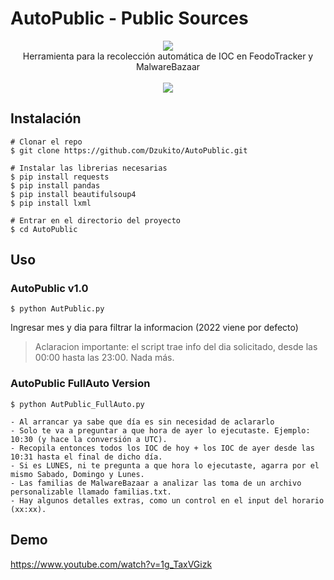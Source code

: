 # AutoPublic - Public Sources

<p align=center>

  <img src="https://i.postimg.cc/Fs9GfSsC/train-tracks-tracks.gif"/>

  <br>
  <span>Herramienta para la recolección automática de IOC en FeodoTracker y MalwareBazaar</span>
  <br>
  <br>
  <a target="_blank" href="https://www.python.org/downloads/" title="Python version"><img src="https://img.shields.io/badge/python-%3E=_2.7-green.svg"></a>
 </a>
</p>

  
## Instalación

```console
# Clonar el repo
$ git clone https://github.com/Dzukito/AutoPublic.git

# Instalar las librerias necesarias
$ pip install requests
$ pip install pandas
$ pip install beautifulsoup4
$ pip install lxml

# Entrar en el directorio del proyecto
$ cd AutoPublic

```

## Uso
### AutoPublic v1.0
```console
$ python AutPublic.py
```
Ingresar mes y dia para filtrar la informacion (2022 viene por defecto)
		
> Aclaracion importante: el script trae info del dia solicitado, desde las 00:00 hasta las 23:00. Nada más.

### AutoPublic FullAuto Version

```console
$ python AutPublic_FullAuto.py
```
```
- Al arrancar ya sabe que día es sin necesidad de aclararlo
- Solo te va a preguntar a que hora de ayer lo ejecutaste. Ejemplo: 10:30 (y hace la conversión a UTC).
- Recopila entonces todos los IOC de hoy + los IOC de ayer desde las 10:31 hasta el final de dicho día.
- Si es LUNES, ni te pregunta a que hora lo ejecutaste, agarra por el mismo Sabado, Domingo y Lunes.
- Las familias de MalwareBazaar a analizar las toma de un archivo personalizable llamado familias.txt.
- Hay algunos detalles extras, como un control en el input del horario (xx:xx).
```


## Demo
https://www.youtube.com/watch?v=1g_TaxVGizk
